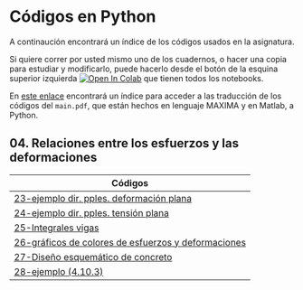 # Códigos en Python

A continaución encontrará un índice de los códigos usados en la asignatura.

Si quiere correr por usted mismo uno de los cuadernos, o hacer una copia para estudiar y modificarlo, puede hacerlo desde el botón de la esquina superior izquierda <a href="https://colab.research.google.com/?hl=es" target="_parent"><img src="https://colab.research.google.com/assets/colab-badge.svg" alt="Open In Colab"/></a> que tienen todos los notebooks.

En [este enlace](https://github.com/michaelherediaperez/medio_continuo/blob/main/codigos/) encontrará un índice para acceder a las traducción de los códigos del ```main.pdf```, que están hechos en lenguaje MAXIMA y en Matlab, a Python.

## 04. Relaciones entre los esfuerzos y las deformaciones
| Códigos                                                                             | 
|---                                                                                  |                                       
|[23-ejemplo dir. pples. deformación plana](23-(4_8_3)-ejemplo_DP.ipynb)              |
|[24-ejemplo dir. pples. tensión plana](24-(4_8_3)-ejemplo_TP.ipynb)                  |
|[25-Integrales vigas](25-(4_9_4)_integrales.ipynb)	                                  |          
|[26-gráficos de colores de esfuerzos y deformaciones](26-(4_9_6)-graficos_viga.ipynb)|
|[27-Diseño esquemático de concreto](27-diseno_concreto_reforzado.ipynb)              | 
|[28-ejemplo (4.10.3)]()                                                              |


